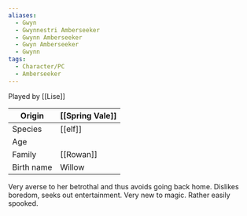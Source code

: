 ```yaml
---
aliases:
  - Gwyn
  - Gwynnestri Amberseeker
  - Gwynn Amberseeker
  - Gwyn Amberseeker
  - Gwynn
tags:
  - Character/PC
  - Amberseeker
---
```

Played by [[Lise]]

| Origin     | [[Spring Vale]] |
| ---------- | --------------- |
| Species    | [[elf]]         |
| Age        |                 |
| Family     | [[Rowan]]       |
| Birth name | Willow          |
Very averse to her betrothal and thus avoids going back home. Dislikes boredom, seeks out entertainment. Very new to magic. Rather easily spooked. 